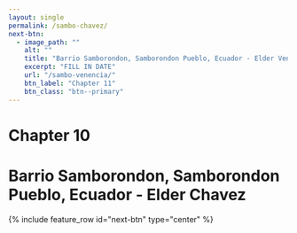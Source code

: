 ```yaml
---
layout: single
permalink: /sambo-chavez/
next-btn:
  - image_path: ""
    alt: ""
    title: "Barrio Samborondon, Samborondon Pueblo, Ecuador - Elder Venencia"
    excerpt: "FILL IN DATE"
    url: "/sambo-venencia/"
    btn_label: "Chapter 11"
    btn_class: "btn--primary"
---
```


# Chapter 10
# Barrio Samborondon, Samborondon Pueblo, Ecuador - Elder Chavez

{% include feature_row id="next-btn" type="center" %}